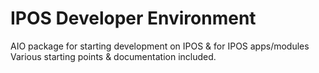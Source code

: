 # IPOS Developer Environment

AIO package for starting development on IPOS & for IPOS apps/modules
Various starting points & documentation included.
